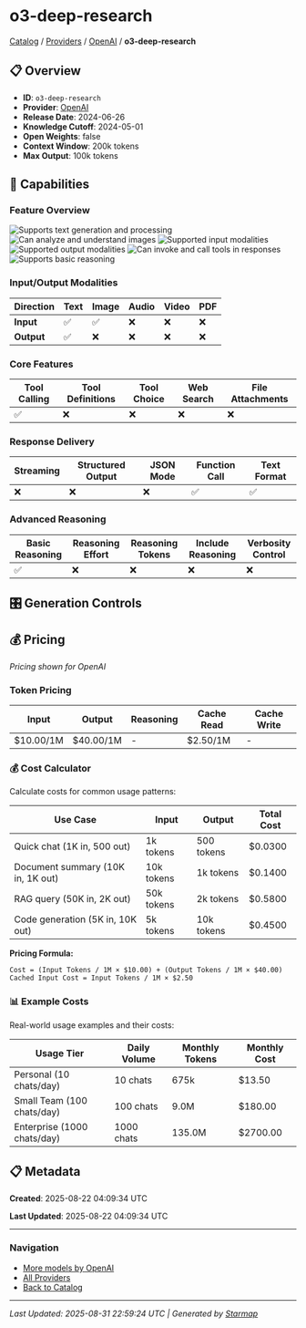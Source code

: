# o3-deep-research
  
[Catalog](../../../..) / [Providers](../../..) / [OpenAI](../..) / **o3-deep-research**


## 📋 Overview
  
- **ID**: `o3-deep-research`
- **Provider**: [OpenAI](../)
- **Release Date**: 2024-06-26
- **Knowledge Cutoff**: 2024-05-01
- **Open Weights**: false
- **Context Window**: 200k tokens
- **Max Output**: 100k tokens
  
## 🎯 Capabilities
  
### Feature Overview
  
![Supports text generation and processing](https://img.shields.io/badge/text-✓-blue) ![Can analyze and understand images](https://img.shields.io/badge/vision-✓-purple) ![Supported input modalities](https://img.shields.io/badge/input-text,image-teal) ![Supported output modalities](https://img.shields.io/badge/output-text-cyan) ![Can invoke and call tools in responses](https://img.shields.io/badge/tool__calls-✓-yellow) ![Supports basic reasoning](https://img.shields.io/badge/reasoning-✓-lime)
  
  
### Input/Output Modalities
  
| Direction | Text | Image | Audio | Video | PDF |
|---------|---------|---------|---------|---------|---------|
| **Input** | ✅ | ✅ | ❌ | ❌ | ❌ |
| **Output** | ✅ | ❌ | ❌ | ❌ | ❌ |

  
### Core Features
  
| Tool Calling | Tool Definitions | Tool Choice | Web Search | File Attachments |
|---------|---------|---------|---------|---------|
| ✅ | ❌ | ❌ | ❌ | ❌ |

  
### Response Delivery
  
| Streaming | Structured Output | JSON Mode | Function Call | Text Format |
|---------|---------|---------|---------|---------|
| ❌ | ❌ | ❌ | ✅ | ✅ |

  
### Advanced Reasoning
  
| Basic Reasoning | Reasoning Effort | Reasoning Tokens | Include Reasoning | Verbosity Control |
|---------|---------|---------|---------|---------|
| ✅ | ❌ | ❌ | ❌ | ❌ |

  
## 🎛️ Generation Controls
  
## 💰 Pricing
  
*Pricing shown for OpenAI*
  
  
### Token Pricing
  
| Input | Output | Reasoning | Cache Read | Cache Write |
|---------|---------|---------|---------|---------|
| $10.00/1M | $40.00/1M | - | $2.50/1M | - |

  
### 💰 Cost Calculator
  
Calculate costs for common usage patterns:
  
  
| Use Case | Input | Output | Total Cost |
|---------|---------|---------|---------|
| Quick chat (1K in, 500 out) | 1k tokens | 500 tokens | $0.0300 |
| Document summary (10K in, 1K out) | 10k tokens | 1k tokens | $0.1400 |
| RAG query (50K in, 2K out) | 50k tokens | 2k tokens | $0.5800 |
| Code generation (5K in, 10K out) | 5k tokens | 10k tokens | $0.4500 |

  
**Pricing Formula:**
  
```
Cost = (Input Tokens / 1M × $10.00) + (Output Tokens / 1M × $40.00)
Cached Input Cost = Input Tokens / 1M × $2.50
```
  
### 📊 Example Costs
  
Real-world usage examples and their costs:
  
  
| Usage Tier | Daily Volume | Monthly Tokens | Monthly Cost |
|---------|---------|---------|---------|
| Personal (10 chats/day) | 10 chats | 675k | $13.50 |
| Small Team (100 chats/day) | 100 chats | 9.0M | $180.00 |
| Enterprise (1000 chats/day) | 1000 chats | 135.0M | $2700.00 |

  
## 📋 Metadata
  
**Created**: 2025-08-22 04:09:34 UTC
  
**Last Updated**: 2025-08-22 04:09:34 UTC
  
  
---
  
  
### Navigation

- [More models by OpenAI](../)
- [All Providers](../../../../providers)
- [Back to Catalog](../../../..)


---
_Last Updated: 2025-08-31 22:59:24 UTC | Generated by [Starmap](https://github.com/agentstation/starmap)_
